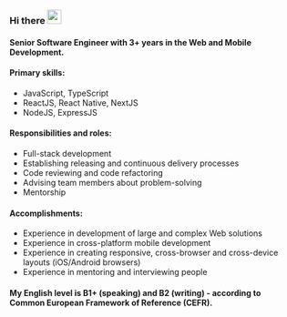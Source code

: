 ### Hi there <img src="https://c.tenor.com/Wx9IEmZZXSoAAAAi/hi.gif" height="25" width="25"/>

#### Senior Software Engineer with 3+ years in the Web and Mobile Development.

#### Primary skills:
- JavaScript, TypeScript
- ReactJS, React Native, NextJS
- NodeJS, ExpressJS

#### Responsibilities and roles:
- Full-stack development
- Establishing releasing and continuous delivery processes
- Code reviewing and code refactoring
- Advising team members about problem-solving
- Mentorship

#### Accomplishments:
- Experience in development of large and complex Web solutions
- Experience in cross-platform mobile development
- Experience in creating responsive, cross-browser and cross-device layouts (iOS/Android browsers)
- Experience in mentoring and interviewing people

#### My English level is B1+ (speaking) and B2 (writing) - according to Common European Framework of Reference (CEFR).
